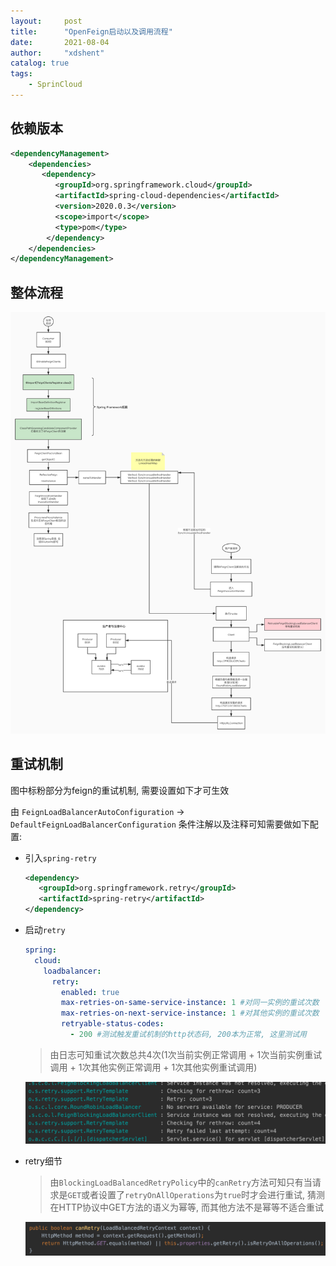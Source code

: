```yaml
---
layout:     post
title:      "OpenFeign启动以及调用流程"
date:       2021-08-04
author:     "xdshent"
catalog: true
tags:
    - SprinCloud
---
```


## 依赖版本

```xml
<dependencyManagement>
    <dependencies>
       <dependency>
          <groupId>org.springframework.cloud</groupId>
          <artifactId>spring-cloud-dependencies</artifactId>
          <version>2020.0.3</version>
          <scope>import</scope>
          <type>pom</type>
        </dependency>
    </dependencies>
</dependencyManagement>
```



## 整体流程

![OpenFeign整体流程](/img/assets/spring-cloud/open-feign/open-feign-process.jpg)



## 重试机制

图中标粉部分为feign的重试机制, 需要设置如下才可生效

由 `FeignLoadBalancerAutoConfiguration` -> `DefaultFeignLoadBalancerConfiguration`  条件注解以及注释可知需要做如下配置:

* 引入`spring-retry`

  ```xml
  <dependency>
     <groupId>org.springframework.retry</groupId>
     <artifactId>spring-retry</artifactId>
  </dependency>
  ```

* 启动`retry`

  ```yaml
  spring:
    cloud:
      loadbalancer:
        retry:
          enabled: true
          max-retries-on-same-service-instance: 1 #对同一实例的重试次数
          max-retries-on-next-service-instance: 1 #对其他实例的重试次数
          retryable-status-codes:
            - 200 #测试触发重试机制的http状态码, 200本为正常, 这里测试用
  ```

  > 由日志可知重试次数总共4次(1次当前实例正常调用 + 1次当前实例重试调用 + 1次其他实例正常调用 + 1次其他实例重试调用)

  ![重试次数日志](/img/assets/spring-cloud/open-feign/retry-log.png)

* retry细节

  > 由`BlockingLoadBalancedRetryPolicy`中的`canRetry`方法可知只有当请求是`GET`或者设置了`retryOnAllOperations`为`true`时才会进行重试, 猜测在HTTP协议中GET方法的语义为幂等, 而其他方法不是幂等不适合重试

  ![retry细节](/img/assets/spring-cloud/open-feign/can-retry.png)